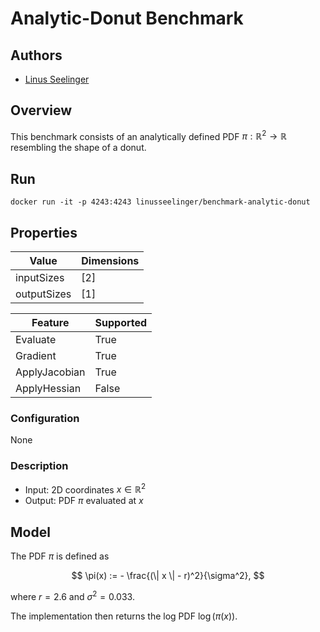 # Analytic-Donut Benchmark

## Authors
- [Linus Seelinger](mailto:linus.seelinger@iwr.uni-heidelberg.de)

## Overview
This benchmark consists of an analytically defined PDF $\pi : \mathbb{R}^2 \rightarrow \mathbb{R}$ resembling the shape of a donut.

## Run
```
docker run -it -p 4243:4243 linusseelinger/benchmark-analytic-donut
```

## Properties
Value | Dimensions
---|---
inputSizes | [2]
outputSizes | [1]

Feature | Supported
---|---
Evaluate | True
Gradient | True
ApplyJacobian | True
ApplyHessian | False

### Configuration

None

### Description

- Input: 2D coordinates $x \in \mathbb{R}^2$
- Output: PDF $\pi$ evaluated at $x$

## Model

The PDF $\pi$ is defined as

$$ \pi(x) := - \frac{(\| x \| - r)^2}{\sigma^2}, $$

where $r = 2.6$ and $\sigma^2 = 0.033$.

The implementation then returns the log PDF $\log(\pi(x))$.
